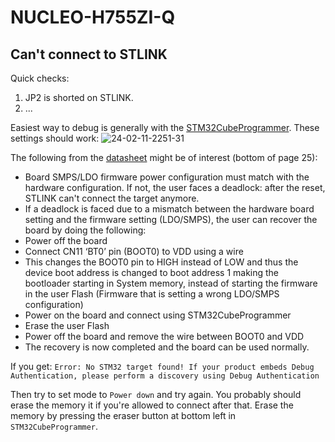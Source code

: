 # NUCLEO-H755ZI-Q

## Can't connect to STLINK
Quick checks:
1. JP2 is shorted on STLINK.
2. ...

Easiest way to debug is generally with the [STM32CubeProgrammer](https://www.st.com/en/development-tools/stm32cubeprog.html#get-software). These settings should work:
![24-02-11-2251-31](https://github.com/LiU-SeeGoals/wiki/assets/86022094/87225d7b-1aa5-4c5b-816f-b84ba6c26771)

The following from the [datasheet](https://www.st.com/resource/en/user_manual/um2408-stm32h7-nucleo144-boards-mb1363-stmicroelectronics.pdf) might be of interest (bottom of page 25):
- Board SMPS/LDO firmware power configuration must match with the hardware configuration. If not, the user faces a deadlock: after the reset, STLINK can't connect the target anymore.
- If a deadlock is faced due to a mismatch between the hardware board setting and the firmware setting (LDO/SMPS), the user can recover the board by doing the following:
- Power off the board
- Connect CN11 ‘BT0’ pin (BOOT0) to VDD using a wire
- This changes the BOOT0 pin to HIGH instead of LOW and thus the device boot address is changed to boot address 1 making the bootloader starting in System memory, instead of starting the firmware in the user Flash (Firmware that is setting a wrong LDO/SMPS configuration)
- Power on the board and connect using STM32CubeProgrammer
- Erase the user Flash
- Power off the board and remove the wire between BOOT0 and VDD
- The recovery is now completed and the board can be used normally.

If you get:
`Error: No STM32 target found! If your product embeds Debug Authentication, please perform a discovery using Debug Authentication`

Then try to set mode to `Power down` and try again. You probably should erase the memory it if you're allowed to connect after that. Erase the memory by pressing the eraser button at bottom left in `STM32CubeProgrammer`.